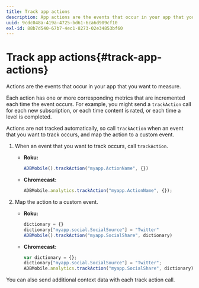 ```yaml
---
title: Track app actions
description: App actions are the events that occur in your app that you want to measure.
uuid: 9cdc048a-419a-4725-bd61-6ca6d909cf10
exl-id: 88b7d540-67b7-4ec1-8273-02e34853bf60
---
```

# Track app actions{#track-app-actions}

Actions are the events that occur in your app that you want to measure.

Each action has one or more corresponding metrics that are incremented each time the event occurs. For example, you might send a `trackAction` call for each new subscription, or each time content is rated, or each time a level is completed. 

Actions are not tracked automatically, so call `trackAction` when an event that you want to track occurs, and map the action to a custom event.

1. When an event that you want to track occurs, call `trackAction`.

   * **Roku:**

     ```js    
     ADBMobile().trackAction("myapp.ActionName", {})
     ```    

   * **Chromecast:**

     ```js    
     ADBMobile.analytics.trackAction("myapp.ActionName", {});
     ```

1. Map the action to a custom event.

   * **Roku:**

     ```js    
     dictionary = {} 
     dictionary["myapp.social.SocialSource"] = "Twitter"  
     ADBMobile().trackAction("myapp.SocialShare", dictionary)
     ```    

   * **Chromecast:**

     ```js    
     var dictionary = {}; 
     dictionary["myapp.social.SocialSource"] = "Twitter"; 
     ADBMobile.analytics.trackAction("myapp.SocialShare", dictionary);
     ```

You can also send additional context data with each track action call.
